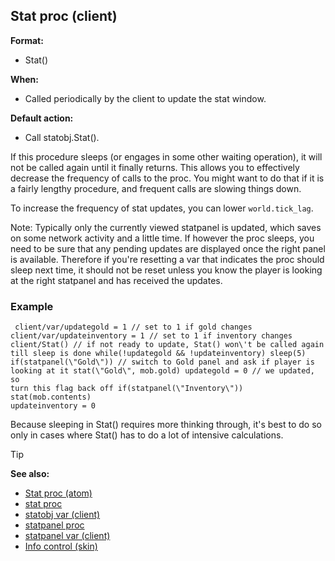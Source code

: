 ## Stat proc (client)

**Format:**
+   Stat()
<!-- -->
**When:**
+   Called periodically by the client to update the stat window.
<!-- -->
**Default action:**
+   Call statobj.Stat().


If this procedure sleeps (or engages in some other waiting
operation), it will not be called again until it finally returns. This
allows you to effectively decrease the frequency of calls to the proc.
You might want to do that if it is a fairly lengthy procedure, and
frequent calls are slowing things down. 

To increase the
frequency of stat updates, you can lower `world.tick_lag`.


Note: Typically only the currently viewed statpanel is updated,
which saves on some network activity and a little time. If however the
proc sleeps, you need to be sure that any pending updates are displayed
once the right panel is available. Therefore if you\'re resetting a var
that indicates the proc should sleep next time, it should not be reset
unless you know the player is looking at the right statpanel and has
received the updates.
### Example

```
 client/var/updategold = 1 // set to 1 if gold changes
client/var/updateinventory = 1 // set to 1 if inventory changes
client/Stat() // if not ready to update, Stat() won\'t be called again
till sleep is done while(!updategold && !updateinventory) sleep(5)
if(statpanel(\"Gold\")) // switch to Gold panel and ask if player is
looking at it stat(\"Gold\", mob.gold) updategold = 0 // we updated, so
turn this flag back off if(statpanel(\"Inventory\")) stat(mob.contents)
updateinventory = 0 
```
 

Because sleeping in Stat()
requires more thinking through, it\'s best to do so only in cases where
Stat() has to do a lot of intensive calculations.

> [!TIP] 
> **See also:**
> +   [Stat proc (atom)](/ref/atom/proc/Stat.md) 
> +   [stat proc](/ref/proc/stat.md) 
> +   [statobj var (client)](/ref/client/var/statobj.md) 
> +   [statpanel proc](/ref/proc/statpanel.md) 
> +   [statpanel var (client)](/ref/client/var/statpanel.md) 
> +   [Info control (skin)](/ref/%7Bskin%7D/control/info.md) <!-- -->